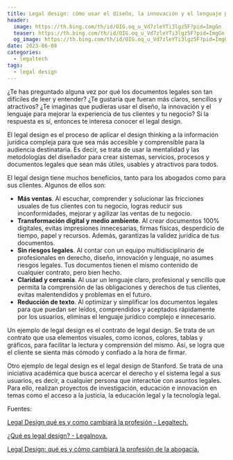 ```yaml
---
title: Legal design: cómo usar el diseño, la innovación y el lenguaje para mejorar tus documentos y servicios legales
header:
  image: https://th.bing.com/th/id/OIG.oq_u_Vd7zleYTi3lgz5F?pid=ImgGn
  teaser: https://th.bing.com/th/id/OIG.oq_u_Vd7zleYTi3lgz5F?pid=ImgGn
  og_image: https://th.bing.com/th/id/OIG.oq_u_Vd7zleYTi3lgz5F?pid=ImgGn
date: 2023-06-08
categories:
  - legaltech
tags:
  - legal design
---
```


¿Te has preguntado alguna vez por qué los documentos legales son tan difíciles de leer y entender? ¿Te gustaría que fueran más claros, sencillos y atractivos? ¿Te imaginas que pudieras usar el diseño, la innovación y el lenguaje para mejorar la experiencia de tus clientes y tu negocio? Si la respuesta es sí, entonces te interesa conocer el legal design.

El legal design es el proceso de aplicar el design thinking a la información jurídica compleja para que sea más accesible y comprensible para la audiencia destinataria. Es decir, se trata de usar la mentalidad y las metodologías del diseñador para crear sistemas, servicios, procesos y documentos legales que sean más útiles, usables y atractivos para todos.

El legal design tiene muchos beneficios, tanto para los abogados como para sus clientes. Algunos de ellos son:

- **Más ventas**. Al escuchar, comprender y solucionar las fricciones usuales de tus clientes con tu negocio, logras reducir sus inconformidades, mejorar y agilizar las ventas de tu negocio.
- **Transformación digital y medio ambiente**. Al crear documentos 100% digitales, evitas impresiones innecesarias, firmas físicas, desperdicio de tiempo, papel y recursos. Además, garantizas la validez jurídica de tus documentos.
- **Sin riesgos legales**. Al contar con un equipo multidisciplinario de profesionales en derecho, diseño, innovación y lenguaje, no asumes riesgos legales. Tus documentos tienen el mismo contenido de cualquier contrato, pero bien hecho.
- **Claridad y cercanía**. Al usar un lenguaje claro, profesional y sencillo que permita la comprensión de las obligaciones y derechos de tus clientes, evitas malentendidos y problemas en el futuro.
- **Reducción de texto**. Al optimizar y simplificar los documentos legales para que puedan ser leídos, comprendidos y aceptados rápidamente por los usuarios, eliminas el lenguaje jurídico complejo e innecesario.

Un ejemplo de legal design es el contrato de legal design. Se trata de un contrato que usa elementos visuales, como iconos, colores, tablas y gráficos, para facilitar la lectura y comprensión del mismo. Así, se logra que el cliente se sienta más cómodo y confiado a la hora de firmar.

Otro ejemplo de legal design es el legal design de Stanford. Se trata de una iniciativa académica que busca acercar el derecho y el sistema legal a sus usuarios, es decir, a cualquier persona que interactúe con asuntos legales. Para ello, realizan proyectos de investigación, educación e innovación en temas como el acceso a la justicia, la educación legal y la tecnología legal.

Fuentes:

[Legal Design qué es y como cambiará la profesión - Legaltech.](https://blog.lemontech.com/legal-design-que-es-y-como-cambiara-la-profesion/)

[¿Qué es legal design? - Legalnova. ](https://legalnova.co/2021/04/05/que-es-legal-design/)

[Legal Design: qué es y cómo cambiará la profesión de la abogacía. ](https://guellcom.com/legal-desgin-abogacia.)